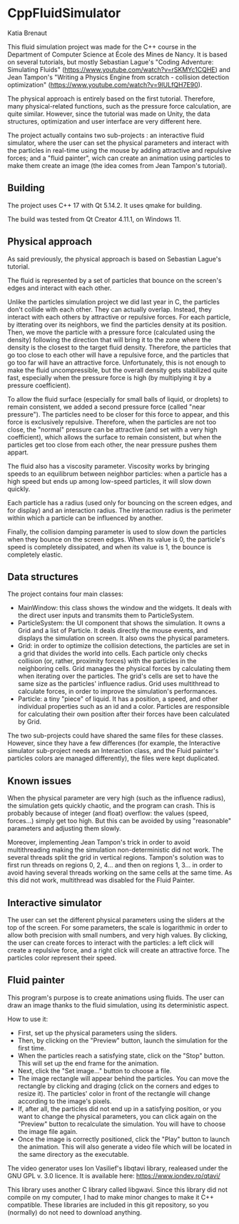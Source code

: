 # CppFluidSimulator
Katia Brenaut

This fluid simulation project was made for the C++ course in the Department of Computer Science at École des Mines de Nancy.
It is based on several tutorials, but mostly Sebastian Lague's "Coding Adventure: Simulating Fluids" (https://www.youtube.com/watch?v=rSKMYc1CQHE) and Jean Tampon's "Writing a Physics Engine from scratch - collision detection optimization" (https://www.youtube.com/watch?v=9IULfQH7E90).

The physical approach is entirely based on the first tutorial. Therefore, many physical-related functions, such as the pressure force calculation, are quite similar. However, since the tutorial was made on Unity, the data structures, optimization and user interface are very different here.

The project actually contains two sub-projects : an interactive fluid simulator, where the user can set the physical parameters and interact with the particles in real-time using the mouse by adding attractive and repulsive forces; and a "fluid painter", wich can create an animation using particles to make them create an image (the idea comes from Jean Tampon's tutorial).

## Building
The project uses C++ 17 with Qt 5.14.2. It uses qmake for building.

The build was tested from Qt Creator 4.11.1, on Windows 11.

## Physical approach
As said previously, the physical approach is based on Sebastian Lague's tutorial.

The fluid is represented by a set of particles that bounce on the screen's edges and interact with each other.

Unlike the particles simulation project we did last year in C, the particles don't collide with each other. They can actually overlap. Instead, they interact with each others by attractive or repulsive forces. For each particle, by itterating over its neighbors, we find the particles density at its position. Then, we move the particle with a pressure force (calculated using the density) following the direction that will bring it to the zone where the density is the closest to the target fluid density. Therefore, the particles that go too close to each other will have a repulsive force, and the particles that go too far will have an attractive force. Unfortunately, this is not enough to make the fluid uncompressible, but the overall density gets stabilized quite fast, especially when the pressure force is high (by multiplying it by a pressure coefficient).

To allow the fluid surface (especially for small balls of liquid, or droplets) to remain consistent, we added a second pressure force (called "near pressure"). The particles need to be closer for this force to appear, and this force is exclusively repulsive. Therefore, when the particles are not too close, the "normal" pressure can be attractive (and set with a very high coefficient), which allows the surface to remain consistent, but when the particles get too close from each other, the near pressure pushes them appart.

The fluid also has a viscosity parameter. Viscosity works by bringing speeds to an equilibrum between neighbor particles: when a particle has a high speed but ends up among low-speed particles, it will slow down quickly.

Each particle has a radius (used only for bouncing on the screen edges, and for display) and an interaction radius. The interaction radius is the perimeter within which a particle can be influenced by another.

Finally, the collision damping parameter is used to slow down the particles when they bounce on the screen edges. When its value is 0, the particle's speed is completely dissipated, and when its value is 1, the bounce is completely elastic.

## Data structures
The project contains four main classes:
- MainWindow: this class shows the window and the widgets. It deals with the direct user inputs and transmits them to ParticleSystem.
- ParticleSystem: the UI component that shows the simulation. It owns a Grid and a list of Particle. It deals directly the mouse events, and displays the simulation on screen. It also owns the physical parameters.
- Grid: in order to optimize the collision detections, the particles are set in a grid that divides the world into cells. Each particle only checks collision (or, rather, proximity forces) with the particles in the neighboring cells. Grid manages the physical forces by calculating them when iterating over the particles. The grid's cells are set to have the same size as the particles' influence radius. Grid uses multithread to calculate forces, in order to improve the simulation's performances.
- Particle: a tiny "piece" of liquid. It has a position, a speed, and other individual properties such as an id and a color. Particles are responsible for calculating their own position after their forces have been calculated by Grid.

The two sub-projects could have shared the same files for these classes. However, since they have a few differences (for example, the Interactive simulator sub-project needs an Interaction class, and the Fluid painter's particles colors are managed differently), the files were kept duplicated.

## Known issues
When the physical parameter are very high (such as the influence radius), the simulation gets quickly chaotic, and the program can crash. This is probably because of integer (and float) overflow: the values (speed, forces...) simply get too high. But this can be avoided by using "reasonable" parameters and adjusting them slowly.

Moreover, implementing Jean Tampon's trick in order to avoid multithreading making the simulation non-deterministic did not work. The several threads split the grid in vertical regions. Tampon's solution was to first run threads on regions 0, 2, 4... and then on regions 1, 3... in order to avoid having several threads working on the same cells at the same time. As this did not work, multithread was disabled for the Fluid Painter.

## Interactive simulator
The user can set the different physical parameters using the sliders at the top of the screen. For some parameters, the scale is logarithmic in order to allow both precision with small numbers, and very high values. By clicking, the user can create forces to interact with the particles: a left click will create a repulsive force, and a right click will create an attractive force. The particles color represent their speed.

## Fluid painter
This program's purpose is to create animations using fluids. The user can draw an image thanks to the fluid simulation, using its deterministic aspect.

How to use it:
- First, set up the physical parameters using the sliders.
- Then, by clicking on the "Preview" button, launch the simulation for the first time.
- When the particles reach a satisfying state, click on the "Stop" button. This will set up the end frame for the animation.
- Next, click the "Set image..." button to choose a file.
- The image rectangle will appear behind the particles. You can move the rectangle by clicking and draging (click on the corners and edges to resize it). The particles' color in front of the rectangle will change according to the image's pixels.
- If, after all, the particles did not end up in a satisfying position, or you want to change the physical parameters, you can click again on the "Preview" button to recalculate the simulation. You will have to choose the image file again.
- Once the image is correctly positioned, click the "Play" button to launch the animation. This will also generate a video file which will be located in the same directory as the executable.

The video generator uses Ion Vasilief's libqtavi library, realeased under the GNU GPL v. 3.0 licence. It is available here: https://www.iondev.ro/qtavi/

This library uses another C library called libgwavi. Since this library did not compile on my computer, I had to make minor changes to make it C++ compatible. These libraries are included in this git repository, so you (normally) do not need to download anything.
